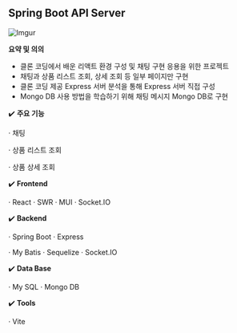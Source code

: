 ## Spring Boot API Server

![Imgur](https://i.imgur.com/hzhQt8Z.png)

******************요약 및 의의******************

- 클론 코딩에서 배운 리액트 환경 구성 및 채팅 구현 응용을 위한 프로젝트
- 채팅과 상품 리스트 조회, 상세 조회 등 일부 페이지만 구현
- 클론 코딩 제공 Express 서버 분석을 통해 Express 서버 직접 구성
- Mongo DB 사용 방법을 학습하기 위해 채팅 메시지 Mongo DB로 구현

✔️ ******************주요 기능******************

· 채팅

· 상품 리스트 조회

· 상품 상세 조회

✔️ **Frontend**

· React · SWR · MUI · Socket.IO

✔️ **Backend**

· Spring Boot · Express 

· My Batis · Sequelize · Socket.IO

✔️ **Data Base**

· My SQL · Mongo DB

✔️ **Tools**

· Vite
